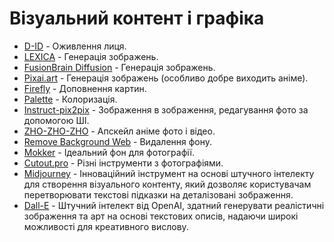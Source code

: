 # Візуальний контент і графіка

* [D-ID](https://studio.d-id.com/) - Оживлення лиця.
* [LEXICA](https://lexica.art/?q=Hitler) - Генерація зображень.
* [FusionBrain Diffusion](https://fusionbrain.ai/diffusion) - Генерація зображень.
* [Pixai.art](https://pixai.art/) - Генерація зображень (особливо добре виходить аніме).
* [Firefly](https://firefly.adobe.com/generate/inpaint) - Доповнення картин.
* [Palette](https://palette.fm/) - Колоризація.
* [Instruct-pix2pix](https://github.com/timothybrooks/instruct-pix2pix) - Зображення в зображення, редагування фото за допомогою ШІ.
* [ZHO-ZHO-ZHO](https://github.com/ZHO-ZHO-ZHO/ComfyUI-APISR) - Апскейл аніме фото і відео.
* [Remove Background Web](https://huggingface.co/spaces/Xenova/remove-background-web) - Видалення фону.
* [Mokker](https://mokker.ai) - Ідеальний фон для фотографії.
* [Cutout.pro](https://www.cutout.pro/ru) - Різні інструменти з фотографіями.
* [Midjourney](https://www.midjourney.com/) - Інноваційний інструмент на основі штучного інтелекту для створення візуального контенту, який дозволяє користувачам перетворювати текстові підказки на деталізовані зображення.
* [Dall-E](https://openai.com/dall-e-2/) - Штучний інтелект від OpenAI, здатний генерувати реалістичні зображення та арт на основі текстових описів, надаючи широкі можливості для креативного вислову.
